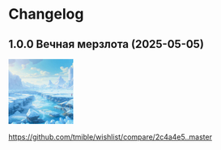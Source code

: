 # Changelog

## 1.0.0 Вечная мерзлота (2025-05-05)
<img width="128" height="128" src="release-images/1.0.0.png"/>

https://github.com/tmible/wishlist/compare/2c4a4e5..master

